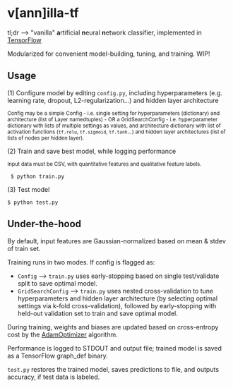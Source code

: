 # v[ann]illa-tf

tl;dr --> "vanilla" **a**rtificial **n**eural **n**etwork classifier, implemented in [TensorFlow](https://github.com/tensorflow/tensorflow)

Modularized for convenient model-building, tuning, and training. WIP!

## Usage
(1) Configure model by editing ```config.py```, including hyperparameters (e.g. learning rate, dropout, L2-regularization...) and hidden layer architecture

<sub> Config may be a simple Config - i.e. single setting for hyperparameters (dictionary) and architecture (list of Layer namedtuples) - OR a GridSearchConfig - i.e. hyperparameter dictionary with lists of multiple settings as values, and architecture dictionary with list of activation functions (```tf.relu```, ```tf.sigmoid```, ```tf.tanh```...) and hidden layer architectures (list of lists of nodes per hidden layer).</sub>

(2) Train and save best model, while logging performance

<sub> Input data must be CSV, with quantitative features and qualitative feature labels.</sub>

``` $ python train.py```

(3) Test model
```
$ python test.py
```

## Under-the-hood
By default, input features are Gaussian-normalized based on mean & stdev of train set.

Training runs in two modes. If config is flagged as:

* ```Config``` --> ```train.py``` uses early-stopping based on single test/validate split to save optimal model.
* ```GridSearchConfig``` --> ```train.py``` uses nested cross-validation to tune hyperparameters and hidden layer architecture (by selecting optimal settings via k-fold cross-validation), followed by early-stopping with held-out validation set to train and save optimal model.

During training, weights and biases are updated based on cross-entropy cost by the [AdamOptimizer](http://arxiv.org/pdf/1412.6980.pdf) algorithm.

Performance is logged to STDOUT and output file; trained model is saved as a TensorFlow graph_def binary.

```test.py``` restores the trained model, saves predictions to file, and outputs accuracy, if test data is labeled.
